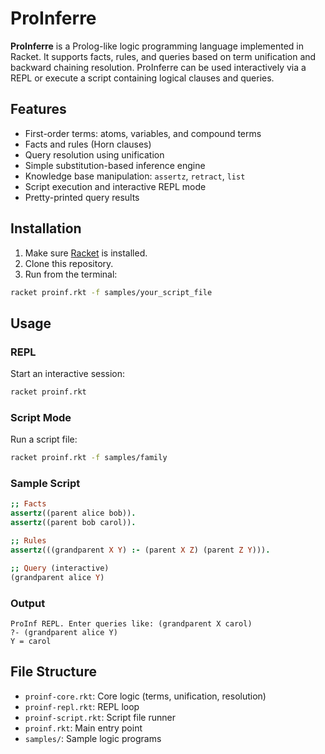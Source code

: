 # ProInferre

**ProInferre** is a Prolog-like logic programming language implemented in Racket. It supports facts, rules, and queries based on term unification and backward chaining resolution. ProInferre can be used interactively via a REPL or execute a script containing logical clauses and queries.

## Features

- First-order terms: atoms, variables, and compound terms
- Facts and rules (Horn clauses)
- Query resolution using unification
- Simple substitution-based inference engine
- Knowledge base manipulation: `assertz`, `retract`, `list`
- Script execution and interactive REPL mode
- Pretty-printed query results

## Installation

1. Make sure [Racket](https://racket-lang.org/) is installed.
2. Clone this repository.
3. Run from the terminal:

```bash
racket proinf.rkt -f samples/your_script_file
```

## Usage

### REPL

Start an interactive session:

```bash
racket proinf.rkt
```

### Script Mode

Run a script file:

```bash
racket proinf.rkt -f samples/family
```

### Sample Script

```prolog
;; Facts
assertz((parent alice bob)).
assertz((parent bob carol)).

;; Rules
assertz(((grandparent X Y) :- (parent X Z) (parent Z Y))).

;; Query (interactive)
(grandparent alice Y)
```

### Output

```
ProInf REPL. Enter queries like: (grandparent X carol)
?- (grandparent alice Y)
Y = carol
```

## File Structure

* `proinf-core.rkt`: Core logic (terms, unification, resolution)
* `proinf-repl.rkt`: REPL loop
* `proinf-script.rkt`: Script file runner
* `proinf.rkt`: Main entry point
* `samples/`: Sample logic programs

